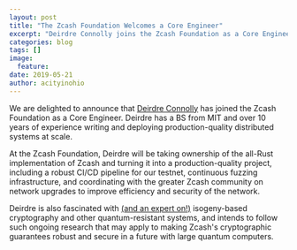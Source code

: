 ```yaml
---
layout: post
title: "The Zcash Foundation Welcomes a Core Engineer"
excerpt: "Deirdre Connolly joins the Zcash Foundation as a Core Engineer."
categories: blog
tags: []
image:
  feature: 
date: 2019-05-21
author: acityinohio
---
```


We are delighted to announce that [Deirdre Connolly](https://twitter.com/durumcrustulum) has joined the Zcash Foundation as a Core Engineer. Deirdre has a BS from MIT and over 10 years of experience writing and deploying production-quality distributed systems at scale.

At the Zcash Foundation, Deirdre will be taking ownership of the all-Rust implementation of Zcash and turning it into a production-quality project, including a robust CI/CD pipeline for our testnet, continuous fuzzing infrastructure, and coordinating with the greater Zcash community on network upgrades to improve efficiency and security of the network.

Deirdre is also fascinated with [(and an expert on!)](https://www.youtube.com/watch?v=ctP24WKusX0) isogeny-based cryptography and other quantum-resistant systems, and intends to follow such ongoing research that may apply to making Zcash's cryptographic guarantees robust and secure in a future with large quantum computers.
